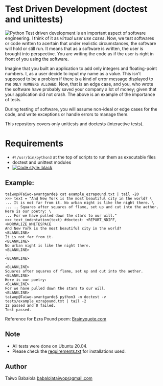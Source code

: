 #	Test Driven Development (doctest and unittests)
![Python](https://img.shields.io/badge/python-3670A0?style=for-the-badge&logo=python&logoColor=ffdd54)
Test driven development is an important aspect of software engineering. I think of it as _virtual user use cases_. Now, we test softwares or code written to acertain that under realistic circumstances, the software will hold or still run. It means that as a software is written, the user is brought into perspective. You are writing the code as if the user is right in front of you using the software.

Imagine that you built an application to add only integers and floating-point numbers. I, as a user decide to input my name as a value. This isn't supposed to be a problem if there is a kind of error message displayed to me ```ONLY NUMBERS ALLOWED```. Now, that is an edge case, and you, who wrote the software have probably saved your company a lot of money; given that your application did not crash. The above is an example of the importance of  tests.

During testing of software, you will assume non-ideal or edge cases for the code, and write exceptions or handle errors to manage them.

This repository covers only unittests and doctests (interactive tests).

# Requirements
- ```#!/usr/bin/python3``` at the top of scripts to run them as executable files
- doctest  and unittest modules
- [![Code style: black](https://img.shields.io/badge/code%20style-black-000000.svg)](https://github.com/psf/black)


## Example:
```
taiwop@Taiwo-avantgarde$ cat example_ezrapound.txt | tail -20
>>> text = "And New York is the most beautiful city in the world? \
... It is not far from it. No urban night is like the night there. \
... .. Squares after squares of flame, set up and cut into the aether. Here is our poetry: \
... For we have pulled down the stars to our will."
>>> text_indentation(text) #doctest: +REPORT_NDIFF, +NORMALIZE_WHITESPACE
And New York is the most beautiful city in the world?
<BLANKLINE>
It is not far from it.
<BLANKLINE>
No urban night is like the night there.
<BLANKLINE>
.
<BLANKLINE>
.
<BLANKLINE>
Squares after squares of flame, set up and cut into the aether.
<BLANKLINE>
Here is our poetry:
<BLANKLINE>
For we have pulled down the stars to our will.
<BLANKLINE>
taiwop@Taiwo-avantgarde$ python3 -m doctest -v tests/example_ezrapound.txt | tail -2
12 passed and 0 failed.
Test passed.
```
Reference for Ezra Pound poem: [Brainyquote.com](https://www.brainyquote.com/quotes/ezra_pound_164564)

## Note
- All tests were done on Ubuntu 20.04.
- Please check the [requirements.txt](https://github.com/Taiwopeter-babs/alx-higher_level_programming/blob/29b62115a8b060ddf9fc3c182f3395b8b27730de/0x07-python-test_driven_development/requirements.txt) for installations used.

## Author
Taiwo Babalola <babalolataiwop@gmail.com>
